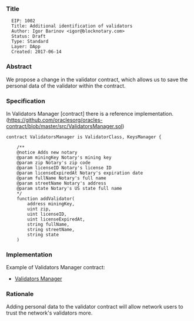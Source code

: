 ### Title

      EIP: 1002
      Title: Additional identification of validators
      Author: Igor Barinov <igor@blocknotary.com>
      Status: Draft
      Type: Standard
      Layer: DApp
      Created: 2017-06-14

### Abstract

We propose a change in the validator contract, which allows us to save the personal data of the validator within the contract.

### Specification

In Validators Manager [contract] there is a reference implementation.(https://github.com/oraclesorg/oracles-contract/blob/master/src/ValidatorsManager.sol)

```
contract ValidatorsManager is ValidatorClass, KeysManager {
    
    /**
    @notice Adds new notary
    @param miningKey Notary's mining key
    @param zip Notary's zip code
    @param licenseID Notary's license ID
    @param licenseExpiredAt Notary's expiration date
    @param fullName Notary's full name
    @param streetName Notary's address
    @param state Notary's US state full name
    */
    function addValidator(
        address miningKey,
        uint zip,
        uint licenseID,
        uint licenseExpiredAt,
        string fullName,
        string streetName,
        string state
    )
``` 


### Implementation

Example of Validators Manager contract:
* [Validators Manager](https://github.com/oraclesorg/oracles-contract/blob/master/src/ValidatorsManager.sol) 

### Rationale

Adding personal data to the validator contract will allow network users to trust the network's validators more.

